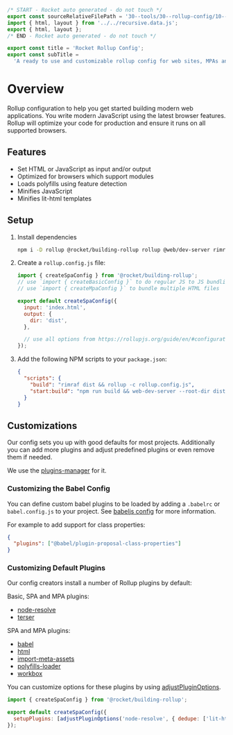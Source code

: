 ```js server
/* START - Rocket auto generated - do not touch */
export const sourceRelativeFilePath = '30--tools/30--rollup-config/10--overview.rocket.md';
import { html, layout } from '../../recursive.data.js';
export { html, layout };
/* END - Rocket auto generated - do not touch */

export const title = 'Rocket Rollup Config';
export const subTitle =
  'A ready to use and customizable rollup config for web sites, MPAs and SPAs';
```

# Overview

Rollup configuration to help you get started building modern web applications.
You write modern JavaScript using the latest browser features. Rollup will optimize your code for production and ensure it runs on all supported browsers.

## Features

- Set HTML or JavaScript as input and/or output
- Optimized for browsers which support modules
- Loads polyfills using feature detection
- Minifies JavaScript
- Minifies lit-html templates

## Setup

1. Install dependencies

   ```bash
   npm i -D rollup @rocket/building-rollup rollup @web/dev-server rimraf
   ```

2. Create a `rollup.config.js` file:

   ```js
   import { createSpaConfig } from '@rocket/building-rollup';
   // use `import { createBasicConfig }` to do regular JS to JS bundling
   // use `import { createMpaConfig }` to bundle multiple HTML files

   export default createSpaConfig({
     input: 'index.html',
     output: {
       dir: 'dist',
     },

     // use all options from https://rollupjs.org/guide/en/#configuration-files
   });
   ```

3. Add the following NPM scripts to your `package.json`:

   ```json
   {
     "scripts": {
       "build": "rimraf dist && rollup -c rollup.config.js",
       "start:build": "npm run build && web-dev-server --root-dir dist --app-index index.html --open"
     }
   }
   ```

## Customizations

Our config sets you up with good defaults for most projects. Additionally you can add more plugins and adjust predefined plugins or even remove them if needed.

We use the [plugins-manager](../10--plugins-manager/10--overview.rocket.md) for it.

### Customizing the Babel Config

You can define custom babel plugins to be loaded by adding a `.babelrc` or `babel.config.js` to your project. See [babeljs config](https://babeljs.io/docs/en/configuration) for more information.

For example to add support for class properties:

```json
{
  "plugins": ["@babel/plugin-proposal-class-properties"]
}
```

### Customizing Default Plugins

Our config creators install a number of Rollup plugins by default:

Basic, SPA and MPA plugins:

- [node-resolve](https://github.com/rollup/plugins/tree/master/packages/node-resolve#readme)
- [terser](https://github.com/TrySound/rollup-plugin-terser#readme)

SPA and MPA plugins:

- [babel](https://github.com/rollup/plugins/tree/master/packages/babel#readme)
- [html](https://modern-web.dev/docs/building/rollup-plugin-html/)
- [import-meta-assets](https://modern-web.dev/docs/building/rollup-plugin-import-meta-assets/)
- [polyfills-loader](https://modern-web.dev/docs/building/rollup-plugin-polyfills-loader/)
- [workbox](https://www.npmjs.com/package/rollup-plugin-workbox)

You can customize options for these plugins by using [adjustPluginOptions](../10--plugins-manager/10--overview.rocket.md#adjusting-plugin-options).

```js
import { createSpaConfig } from '@rocket/building-rollup';

export default createSpaConfig({
  setupPlugins: [adjustPluginOptions('node-resolve', { dedupe: ['lit-html'] })],
});
```
